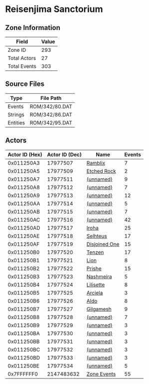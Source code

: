 # Reisenjima Sanctorium

## Zone Information

| Field        |   Value |
|--------------|---------|
| Zone ID      |     293 |
| Total Actors |      27 |
| Total Events |     303 |

## Source Files

| Type     | File Path      |
|----------|----------------|
| Events   | ROM/342/80.DAT |
| Strings  | ROM/342/86.DAT |
| Entities | ROM/342/95.DAT |

## Actors

| Actor ID (Hex)   |   Actor ID (Dec) | Name                                                 |   Events |
|------------------|------------------|------------------------------------------------------|----------|
| 0x011250A3       |         17977507 | [Ramblix](./17977507%20-%20Ramblix.md)               |        7 |
| 0x011250A5       |         17977509 | [Etched Rock](./17977509%20-%20Etched%20Rock.md)     |        2 |
| 0x011250A7       |         17977511 | [(unnamed)](./17977511.md)                           |        9 |
| 0x011250A8       |         17977512 | [(unnamed)](./17977512.md)                           |        7 |
| 0x011250A9       |         17977513 | [(unnamed)](./17977513.md)                           |       12 |
| 0x011250AA       |         17977514 | [(unnamed)](./17977514.md)                           |        5 |
| 0x011250AB       |         17977515 | [(unnamed)](./17977515.md)                           |        7 |
| 0x011250AC       |         17977516 | [(unnamed)](./17977516.md)                           |       42 |
| 0x011250AD       |         17977517 | [Iroha](./17977517%20-%20Iroha.md)                   |       25 |
| 0x011250AE       |         17977518 | [Selhteus](./17977518%20-%20Selhteus.md)             |       17 |
| 0x011250AF       |         17977519 | [Disjoined One](./17977519%20-%20Disjoined%20One.md) |       15 |
| 0x011250B0       |         17977520 | [Tenzen](./17977520%20-%20Tenzen.md)                 |       17 |
| 0x011250B1       |         17977521 | [Lion](./17977521%20-%20Lion.md)                     |        8 |
| 0x011250B2       |         17977522 | [Prishe](./17977522%20-%20Prishe.md)                 |       15 |
| 0x011250B3       |         17977523 | [Nashmeira](./17977523%20-%20Nashmeira.md)           |        5 |
| 0x011250B4       |         17977524 | [Lilisette](./17977524%20-%20Lilisette.md)           |        8 |
| 0x011250B5       |         17977525 | [Arciela](./17977525%20-%20Arciela.md)               |        3 |
| 0x011250B6       |         17977526 | [Aldo](./17977526%20-%20Aldo.md)                     |        8 |
| 0x011250B7       |         17977527 | [Gilgamesh](./17977527%20-%20Gilgamesh.md)           |        9 |
| 0x011250B8       |         17977528 | [(unnamed)](./17977528.md)                           |        7 |
| 0x011250B9       |         17977529 | [(unnamed)](./17977529.md)                           |        3 |
| 0x011250BA       |         17977530 | [(unnamed)](./17977530.md)                           |        3 |
| 0x011250BB       |         17977531 | [(unnamed)](./17977531.md)                           |        3 |
| 0x011250BC       |         17977532 | [(unnamed)](./17977532.md)                           |        3 |
| 0x011250BD       |         17977533 | [(unnamed)](./17977533.md)                           |        3 |
| 0x011250BE       |         17977534 | [(unnamed)](./17977534.md)                           |        5 |
| 0x7FFFFFF0       |       2147483632 | [Zone Events](./Zone%20Events.md)                    |       55 |